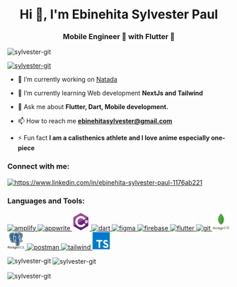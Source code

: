 <h1 align="center">Hi 👋, I'm Ebinehita Sylvester Paul</h1>
<h3 align="center">Mobile Engineer 📱 with Flutter 💙</h3>

<p align="left"> <img src="https://komarev.com/ghpvc/?username=sylvester-git&label=Profile%20views&color=0e75b6&style=flat" alt="sylvester-git" /> </p>

<p align="left"> <a href="https://github.com/ryo-ma/github-profile-trophy"><img src="https://github-profile-trophy.vercel.app/?username=sylvester-git" alt="sylvester-git" /></a> </p>

- 🔭 I’m currently working on [Natada](https://play.google.com/store/apps/details?id=com.natada)

- 🌱 I’m currently learning Web development **NextJs and Tailwind**

- 💬 Ask me about **Flutter, Dart, Mobile development.**

- 📫 How to reach me **ebinehitasylvester@gmail.com**

- ⚡ Fun fact **I am a calisthenics athlete and I love anime especially one-piece**

<h3 align="left">Connect with me:</h3>
<p align="left">
<a href="https://www.linkedin.com/in/ebinehita-sylvester-paul-1176ab221?utm_source=share&utm_campaign=share_via&utm_content=profile" target="blank"><img align="center" src="https://raw.githubusercontent.com/rahuldkjain/github-profile-readme-generator/master/src/images/icons/Social/linked-in-alt.svg" alt="https://www.linkedin.com/in/ebinehita-sylvester-paul-1176ab221" height="30" width="40" /></a>
</p>

<h3 align="left">Languages and Tools:</h3>
<p align="left"> <a href="https://aws.amazon.com/amplify/" target="_blank" rel="noreferrer"> <img src="https://docs.amplify.aws/assets/logo-dark.svg" alt="amplify" width="40" height="40"/> </a> <a href="https://appwrite.io" target="_blank" rel="noreferrer"> <img src="https://www.vectorlogo.zone/logos/appwriteio/appwriteio-icon.svg" alt="appwrite" width="40" height="40"/> </a> <a href="https://www.w3schools.com/cs/" target="_blank" rel="noreferrer"> <img src="https://raw.githubusercontent.com/devicons/devicon/master/icons/csharp/csharp-original.svg" alt="csharp" width="40" height="40"/> </a> <a href="https://dart.dev" target="_blank" rel="noreferrer"> <img src="https://www.vectorlogo.zone/logos/dartlang/dartlang-icon.svg" alt="dart" width="40" height="40"/> </a> <a href="https://www.figma.com/" target="_blank" rel="noreferrer"> <img src="https://www.vectorlogo.zone/logos/figma/figma-icon.svg" alt="figma" width="40" height="40"/> </a> <a href="https://firebase.google.com/" target="_blank" rel="noreferrer"> <img src="https://www.vectorlogo.zone/logos/firebase/firebase-icon.svg" alt="firebase" width="40" height="40"/> </a> <a href="https://flutter.dev" target="_blank" rel="noreferrer"> <img src="https://www.vectorlogo.zone/logos/flutterio/flutterio-icon.svg" alt="flutter" width="40" height="40"/> </a> <a href="https://git-scm.com/" target="_blank" rel="noreferrer"> <img src="https://www.vectorlogo.zone/logos/git-scm/git-scm-icon.svg" alt="git" width="40" height="40"/> </a> <a href="https://www.mongodb.com/" target="_blank" rel="noreferrer"> <img src="https://raw.githubusercontent.com/devicons/devicon/master/icons/mongodb/mongodb-original-wordmark.svg" alt="mongodb" width="40" height="40"/> </a> <a href="https://www.postgresql.org" target="_blank" rel="noreferrer"> <img src="https://raw.githubusercontent.com/devicons/devicon/master/icons/postgresql/postgresql-original-wordmark.svg" alt="postgresql" width="40" height="40"/> </a> <a href="https://postman.com" target="_blank" rel="noreferrer"> <img src="https://www.vectorlogo.zone/logos/getpostman/getpostman-icon.svg" alt="postman" width="40" height="40"/> </a> <a href="https://tailwindcss.com/" target="_blank" rel="noreferrer"> <img src="https://www.vectorlogo.zone/logos/tailwindcss/tailwindcss-icon.svg" alt="tailwind" width="40" height="40"/> </a> <a href="https://www.typescriptlang.org/" target="_blank" rel="noreferrer"> <img src="https://raw.githubusercontent.com/devicons/devicon/master/icons/typescript/typescript-original.svg" alt="typescript" width="40" height="40"/> </a> </p>

<p><img align="left" src="https://github-readme-stats.vercel.app/api/top-langs?username=sylvester-git&show_icons=true&locale=en&layout=compact" alt="sylvester-git" /></p>

<p>&nbsp;<img align="center" src="https://github-readme-stats.vercel.app/api?username=sylvester-git&show_icons=true&locale=en" alt="sylvester-git" /></p>

<p><img align="center" src="https://github-readme-streak-stats.herokuapp.com/?user=sylvester-git&" alt="sylvester-git" /></p>
